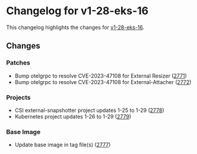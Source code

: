 # Changelog for v1-28-eks-16

This changelog highlights the changes for [v1-28-eks-16](https://github.com/aws/eks-distro/tree/v1-28-eks-16).

## Changes

### Patches
* Bump otelgrpc to resolve CVE-2023-47108 for External Resizer ([2771](https://github.com/aws/eks-distro/pull/2771))
* Bump otelgrpc to resolve CVE-2023-47108 for External-Attacher ([2772](https://github.com/aws/eks-distro/pull/2772))

### Projects
* CSI external-snapshotter project updates 1-25 to 1-29 ([2778](https://github.com/aws/eks-distro/pull/2778))
* Kubernetes project updates 1-26 to 1-29 ([2779](https://github.com/aws/eks-distro/pull/2779))

### Base Image
* Update base image in tag file(s) ([2777](https://github.com/aws/eks-distro/pull/2777))

